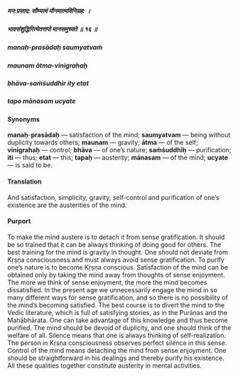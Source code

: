 ##### मन:प्रसाद: सौम्यत्वं मौनमात्मविनिग्रह: ।
##### भावसंशुद्धिरित्येतत्तपो मानसमुच्यते ॥ १६ ॥

##### manaḥ-prasādaḥ saumyatvaṁ
##### maunam ātma-vinigrahaḥ
##### bhāva-saṁśuddhir ity etat
##### tapo mānasam ucyate

#### Synonyms

**manaḥ**-**prasādaḥ** — satisfaction of the mind; **saumyatvam** — being without duplicity towards others; **maunam** — gravity; **ātma** — of the self; **vinigrahaḥ** — control; **bhāva** — of one’s nature; **saṁśuddhiḥ** — purification; **iti** — thus; **etat** — this; **tapaḥ** — austerity; **mānasam** — of the mind; **ucyate** — is said to be.

#### Translation

And satisfaction, simplicity, gravity, self-control and purification of one’s existence are the austerities of the mind.

#### Purport

To make the mind austere is to detach it from sense gratification. It should be so trained that it can be always thinking of doing good for others. The best training for the mind is gravity in thought. One should not deviate from Kṛṣṇa consciousness and must always avoid sense gratification. To purify one’s nature is to become Kṛṣṇa conscious. Satisfaction of the mind can be obtained only by taking the mind away from thoughts of sense enjoyment. The more we think of sense enjoyment, the more the mind becomes dissatisfied. In the present age we unnecessarily engage the mind in so many different ways for sense gratification, and so there is no possibility of the mind’s becoming satisfied. The best course is to divert the mind to the Vedic literature, which is full of satisfying stories, as in the Purāṇas and the Mahābhārata. One can take advantage of this knowledge and thus become purified. The mind should be devoid of duplicity, and one should think of the welfare of all. Silence means that one is always thinking of self-realization. The person in Kṛṣṇa consciousness observes perfect silence in this sense. Control of the mind means detaching the mind from sense enjoyment. One should be straightforward in his dealings and thereby purify his existence. All these qualities together constitute austerity in mental activities.